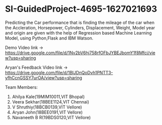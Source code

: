 # SI-GuidedProject-4695-1627021693

Predicting the Car performance that is finding the mileage of the car when the Accleration, Horsepower, Cylinders, Displacement, Weight, Model year and origin are given with the help of Regression based Machine Learning Model, using Python,Flask and IBM Watson.

Demo Video link -> https://drive.google.com/file/d/1Nv2bV6hj758rfOFbJYBEJbomY1f8Mfci/view?usp=sharing

Aryan's Feedback Video link -> https://drive.google.com/file/d/1BlJDnQoDvh1PNTT3-yfhCcnGSSY7urOA/view?usp=sharing

Team Members:
1. Ahilya Kale(19MIM10011,VIT Bhopal)
2. Veera Sekhar(18BEE1124,VIT Chennai)
3. V Shruthiy(18BCB0139,VIT Vellore)
4. Aryan John(18BEE0191,VIT Vellore)
5. Navaneeth B R(19BDS0120,VIT Vellore) 
